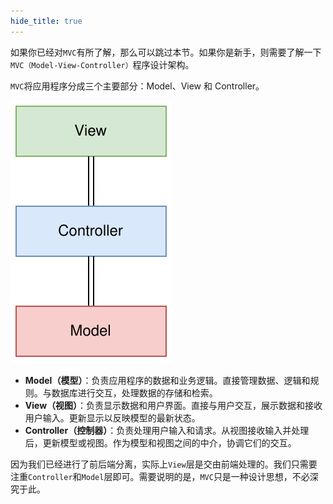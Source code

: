```yaml
---
hide_title: true
---
```

如果你已经对`MVC`有所了解，那么可以跳过本节。如果你是新手，则需要了解一下`MVC（Model-View-Controller）`程序设计架构。

`MVC`将应用程序分成三个主要部分：Model、View 和 Controller。

![mvc](../assets/mvc.svg)

- **Model（模型）**：负责应用程序的数据和业务逻辑。直接管理数据、逻辑和规则。与数据库进行交互，处理数据的存储和检索。
- **View（视图）**：负责显示数据和用户界面。直接与用户交互，展示数据和接收用户输入。更新显示以反映模型的最新状态。
- **Controller（控制器）**：负责处理用户输入和请求。从视图接收输入并处理后，更新模型或视图。作为模型和视图之间的中介，协调它们的交互。

因为我们已经进行了前后端分离，实际上`View`层是交由前端处理的。我们只需要注重`Controller`和`Model`层即可。需要说明的是，`MVC`只是一种设计思想，不必深究于此。